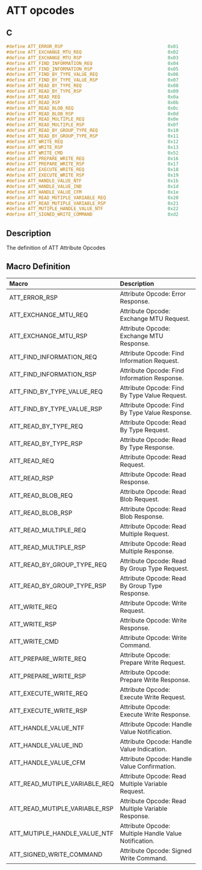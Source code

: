 # ATT opcodes

## C

```c
#define ATT_ERROR_RSP                                       0x01
#define ATT_EXCHANGE_MTU_REQ                                0x02
#define ATT_EXCHANGE_MTU_RSP                                0x03
#define ATT_FIND_INFORMATION_REQ                            0x04
#define ATT_FIND_INFORMATION_RSP                            0x05
#define ATT_FIND_BY_TYPE_VALUE_REQ                          0x06
#define ATT_FIND_BY_TYPE_VALUE_RSP                          0x07
#define ATT_READ_BY_TYPE_REQ                                0x08
#define ATT_READ_BY_TYPE_RSP                                0x09
#define ATT_READ_REQ                                        0x0a
#define ATT_READ_RSP                                        0x0b
#define ATT_READ_BLOB_REQ                                   0x0c
#define ATT_READ_BLOB_RSP                                   0x0d
#define ATT_READ_MULTIPLE_REQ                               0x0e
#define ATT_READ_MULTIPLE_RSP                               0x0f
#define ATT_READ_BY_GROUP_TYPE_REQ                          0x10
#define ATT_READ_BY_GROUP_TYPE_RSP                          0x11
#define ATT_WRITE_REQ                                       0x12
#define ATT_WRITE_RSP                                       0x13
#define ATT_WRITE_CMD                                       0x52
#define ATT_PREPARE_WRITE_REQ                               0x16
#define ATT_PREPARE_WRITE_RSP                               0x17
#define ATT_EXECUTE_WRITE_REQ                               0x18
#define ATT_EXECUTE_WRITE_RSP                               0x19
#define ATT_HANDLE_VALUE_NTF                                0x1b
#define ATT_HANDLE_VALUE_IND                                0x1d
#define ATT_HANDLE_VALUE_CFM                                0x1e
#define ATT_READ_MUTIPLE_VARIABLE_REQ                       0x20
#define ATT_READ_MUTIPLE_VARIABLE_RSP                       0x21
#define ATT_MUTIPLE_HANDLE_VALUE_NTF                        0x22
#define ATT_SIGNED_WRITE_COMMAND                            0xd2
```

## Description

The definition of ATT Attribute Opcodes

## Macro Definition

|Macro|Description|
|:---|:---|
|ATT_ERROR_RSP|Attribute Opcode: Error Response.|
|ATT_EXCHANGE_MTU_REQ|Attribute Opcode: Exchange MTU Request.|
|ATT_EXCHANGE_MTU_RSP|Attribute Opcode: Exchange MTU Response.|
|ATT_FIND_INFORMATION_REQ|Attribute Opcode: Find Information Request.|
|ATT_FIND_INFORMATION_RSP|Attribute Opcode: Find Information Response.|
|ATT_FIND_BY_TYPE_VALUE_REQ|Attribute Opcode: Find By Type Value Request.|
|ATT_FIND_BY_TYPE_VALUE_RSP|Attribute Opcode: Find By Type Value Response.|
|ATT_READ_BY_TYPE_REQ|Attribute Opcode: Read By Type Request.|
|ATT_READ_BY_TYPE_RSP|Attribute Opcode: Read By Type Response.|
|ATT_READ_REQ|Attribute Opcode: Read Request.|
|ATT_READ_RSP|Attribute Opcode: Read Response.|
|ATT_READ_BLOB_REQ|Attribute Opcode: Read Blob Request.|
|ATT_READ_BLOB_RSP|Attribute Opcode: Read Blob Response.|
|ATT_READ_MULTIPLE_REQ|Attribute Opcode: Read Multiple Request.|
|ATT_READ_MULTIPLE_RSP|Attribute Opcode: Read Multiple Response.|
|ATT_READ_BY_GROUP_TYPE_REQ|Attribute Opcode: Read By Group Type Request.|
|ATT_READ_BY_GROUP_TYPE_RSP|Attribute Opcode: Read By Group Type Response.|
|ATT_WRITE_REQ|Attribute Opcode: Write Request.|
|ATT_WRITE_RSP|Attribute Opcode: Write Response.|
|ATT_WRITE_CMD|Attribute Opcode: Write Command.|
|ATT_PREPARE_WRITE_REQ|Attribute Opcode: Prepare Write Request.|
|ATT_PREPARE_WRITE_RSP|Attribute Opcode: Prepare Write Response.|
|ATT_EXECUTE_WRITE_REQ|Attribute Opcode: Execute Write Request.|
|ATT_EXECUTE_WRITE_RSP|Attribute Opcode: Execute Write Response.|
|ATT_HANDLE_VALUE_NTF|Attribute Opcode: Handle Value Notification.|
|ATT_HANDLE_VALUE_IND|Attribute Opcode: Handle Value Indication.|
|ATT_HANDLE_VALUE_CFM|Attribute Opcode: Handle Value Confirmation.|
|ATT_READ_MUTIPLE_VARIABLE_REQ|Attribute Opcode: Read Multiple Variable Request.|
|ATT_READ_MUTIPLE_VARIABLE_RSP|Attribute Opcode: Read Multiple Variable Response.|
|ATT_MUTIPLE_HANDLE_VALUE_NTF|Attribute Opcode: Multiple Handle Value Notification.|
|ATT_SIGNED_WRITE_COMMAND|Attribute Opcode: Signed Write Command.|
